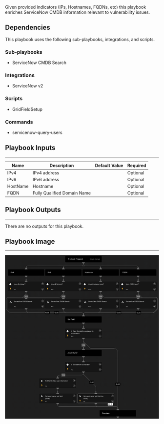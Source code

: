 Given provided indicators (IPs, Hostnames, FQDNs, etc) this playbook enriches ServiceNow CMDB information relevant to vulnerability issues. 

## Dependencies

This playbook uses the following sub-playbooks, integrations, and scripts.

### Sub-playbooks

* ServiceNow CMDB Search

### Integrations

* ServiceNow v2

### Scripts

* GridFieldSetup

### Commands

* servicenow-query-users

## Playbook Inputs

---

| **Name** | **Description** | **Default Value** | **Required** |
| --- | --- | --- | --- |
| IPv4 | IPv4 address |  | Optional |
| IPv6 | IPv6 address |  | Optional |
| HostName | Hostname |  | Optional |
| FQDN | Fully Qualified Domain Name |  | Optional |

## Playbook Outputs

---
There are no outputs for this playbook.

## Playbook Image

---

![Cortex VM - ServiceNow CMDB](../doc_files/Cortex_VM_-_ServiceNow_CMDB.png)
